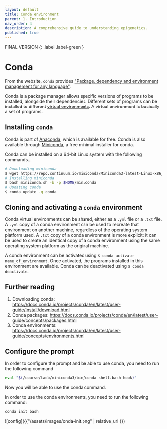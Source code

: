 ```yaml
---
layout: default
title: Conda environment
parent: 1. Introduction
nav_order: 4
description: A comprehensive guide to understanding epigenetics.
published: true
---
```



FINAL VERSION
{: .label .label-green }

# Conda

From the website, `conda` provides ["Package, dependency and environment management for any language"](https://docs.conda.io/en/latest/).

Conda is a package manager allows specific versions of programs to be installed, alongside their dependencies.
Different sets of programs can be installed to different [virtual environments](https://www.anaconda.com/moving-conda-environments/).
A virtual environment is basically a set of programs.

## Installing `conda`

Conda is part of [Anaconda](https://www.anaconda.com/distribution/), which is available for free.
Conda is also available through [Miniconda](https://docs.conda.io/en/latest/miniconda.html), a free minimal installer for conda.

Conda can be installed on a 64-bit Linux system with the following commands...

```bash
# Downloading miniconda
$ wget https://repo.continuum.io/miniconda/Miniconda3-latest-Linux-x86_64.sh -O miniconda.sh
# Installing miniconda
$ bash miniconda.sh -b -p $HOME/miniconda
# Updating conda
$ conda update -q conda
```

## Cloning and activating a `conda` environment

Conda virtual environments can be shared, either as a `.yml` file or a `.txt` file.
A `.yml` copy of a conda environment can be used to recreate that environment on another machine, regardless of the operating system platform used.
A `.txt` copy of a conda environment is more explicit: it can be used to create an identical copy of a conda environment using the same operating system platform as the original machine.


A conda environment can be activated using `$ conda activate name_of_environment`.
Once activated, the programs installed in this environment are available.
Conda can be deactivated using `$ conda deactivate`.



## Further reading
1. Downloading conda: <https://docs.conda.io/projects/conda/en/latest/user-guide/install/download.html>
2. Conda packages: <https://docs.conda.io/projects/conda/en/latest/user-guide/concepts/packages.html>
3. Conda environments: <https://docs.conda.io/projects/conda/en/latest/user-guide/concepts/environments.html>

## Configure the prompt 

In order to configure the prompt and be able to use conda, you need to run the following command

```bash
eval "$(/course/tadb/miniconda3/bin/conda shell.bash hook)"
```

Now you will be able to use the conda command.

In order to use the conda environments, you need to run the following command:

```bash
conda init bash
```
![config]({{"/assets/images/onda-init.png" | relative_url }})

